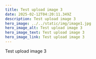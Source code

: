 ```yaml
---
title: Test upload image 3
date: 2025-02-12T04:20:11.349Z
description: Test upload image 3
hero_image: ../../static/img/image1.jpg
hero_image_alt: Test upload image 3
hero_image_text: Test upload image 3
hero_image_link: Test upload image 3
---
```


Test upload image 3
